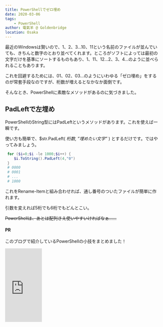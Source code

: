 ```yaml
---
title: PowerShellでゼロ埋め
date: 2020-03-06
tags: 
    - PowerShell
author: 電氣羊 @ Goldenbridge
location: Osaka
---
```


最近のWindowsは賢いので、1、2、3…10、11という名前のファイルが並んでいても、きちんと数字のとおり並べてくれます。ところがソフトによっては最初の文字だけを基準にソートするものもあり、1、11、12...2、3、4...のように並べられることもあります。

これを回避するためには、01、02、03…のようにいわゆる「ゼロ埋め」をするのが常套手段なのですが、桁数が増えるとなかなか面倒です。

そんなとき、PowerShellに素敵なメソッドがあるのに気づきました。

## PadLeftで左埋め

PowerShellのString型にはPadLeftというメソッドがあります。これを使えば一瞬です。

使い方も簡単で、$str.PadLeft( *桁数*, *”埋めたい文字”* ) とするだけです。ではやってみましょう。

```powershell
 for ($i=0;$i -le 1000;$i++) {
 	$i.ToString().PadLeft(4,"0")
 }
 # 0000
 # 0001
 # ...
 # 1000
```



これをRename-Itemと組み合わせれば、通し番号のついたファイルが簡単に作れます。

引数を変えれば5桁でも6桁でもどんとこい。

~~PowerShellは、あとは配列さえ使いやすいければなぁ……~~

#### PR
このブログで紹介しているPowerShellの小技をまとめました！

<iframe style="width:120px;height:240px;" marginwidth="0" marginheight="0" scrolling="no" frameborder="0" src="https://rcm-fe.amazon-adsystem.com/e/cm?ref=qf_sp_asin_til&t=goldenbridg09-22&m=amazon&o=9&p=8&l=as1&IS1=1&detail=1&asins=B082VRMNXV&linkId=0f8d815f533b69491c86e84bce315e94&bc1=000000&lt1=_blank&fc1=333333&lc1=0066c0&bg1=ffffff&f=ifr">
</iframe>

<link-to></link-to>